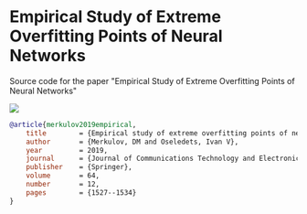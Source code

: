 # Empirical Study of Extreme Overfitting Points of Neural Networks
Source code for the paper "Empirical Study of Extreme Overfitting Points of Neural Networks"

![](https://merkulov.top/images/posts/200221_extreme_overfitting/ResNet_CIFAR10.svg)

```bibtex
@article{merkulov2019empirical,
	title        = {Empirical study of extreme overfitting points of neural networks},
	author       = {Merkulov, DM and Oseledets, Ivan V},
	year         = 2019,
	journal      = {Journal of Communications Technology and Electronics},
	publisher    = {Springer},
	volume       = 64,
	number       = 12,
	pages        = {1527--1534}
}
```
